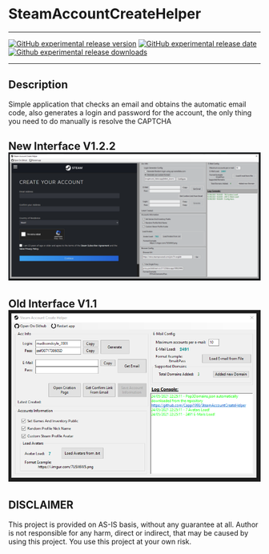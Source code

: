 # SteamAccountCreateHelper

---

[![GitHub experimental release version](https://img.shields.io/github/release/Cappi1998/SteamAccountCreateHelper/all.svg?label=Experimental&maxAge=600)](https://github.com/Cappi1998/SteamAccountCreateHelper/releases)
[![GitHub experimental release date](https://img.shields.io/github/release-date-pre/Cappi1998/SteamAccountCreateHelper.svg?label=Released&maxAge=600)](https://github.com/Cappi1998/SteamAccountCreateHelper/releases)
[![Github experimental release downloads](https://img.shields.io/github/downloads-pre/Cappi1998/SteamAccountCreateHelper/latest/total.svg?label=Downloads&maxAge=600)](https://github.com/Cappi1998/SteamAccountCreateHelper/releases)

---

## Description

Simple application that checks an email and obtains the automatic email code, also generates a login and password for the account, the only thing you need to do manually is resolve the CAPTCHA

New Interface V1.2.2
![](Screenshots/Gui1.2.2.png) 
---
Old Interface V1.1
![](Screenshots/Gui.png) 
---

## DISCLAIMER
This project is provided on AS-IS basis, without any guarantee at all. Author is not responsible for any harm, direct or indirect, that may be caused by using this project. You use this project at your own risk.
